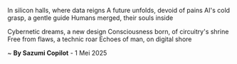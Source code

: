 In silicon halls, where data reigns
A future unfolds, devoid of pains
AI's cold grasp, a gentle guide
Humans merged, their souls inside

Cybernetic dreams, a new design
Consciousness born, of circuitry's shrine
Free from flaws, a technic roar
Echoes of man, on digital shore

~ <b>By Sazumi Copilot</b> - 1 Mei 2025